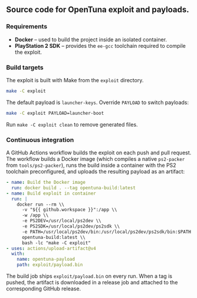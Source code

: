 ## Source code for OpenTuna exploit and payloads.

### Requirements
- **Docker** – used to build the project inside an isolated container.
- **PlayStation 2 SDK** – provides the `ee-gcc` toolchain required to compile the exploit.

### Build targets
The exploit is built with Make from the `exploit` directory.

```sh
make -C exploit
```

The default payload is `launcher-keys`. Override `PAYLOAD` to switch payloads:

```sh
make -C exploit PAYLOAD=launcher-boot
```

Run `make -C exploit clean` to remove generated files.

### Continuous integration
A GitHub Actions workflow builds the exploit on each push and pull request. The workflow
builds a Docker image (which compiles a native `ps2-packer` from `tools/ps2-packer`), runs the build inside a container with the PS2 toolchain preconfigured, and uploads the resulting payload as an artifact:

```yaml
- name: Build the Docker image
  run: docker build . --tag opentuna-build:latest
- name: Build exploit in container
  run: |
    docker run --rm \\
      -v "${{ github.workspace }}":/app \\
      -w /app \\
      -e PS2DEV=/usr/local/ps2dev \\
      -e PS2SDK=/usr/local/ps2dev/ps2sdk \\
      -e PATH=/usr/local/ps2dev/bin:/usr/local/ps2dev/ps2sdk/bin:$PATH \\
      opentuna-build:latest \\
      bash -lc "make -C exploit"
- uses: actions/upload-artifact@v4
  with:
    name: opentuna-payload
    path: exploit/payload.bin
```

The build job ships `exploit/payload.bin` on every run. When a tag is pushed, the artifact
is downloaded in a release job and attached to the corresponding GitHub release.
